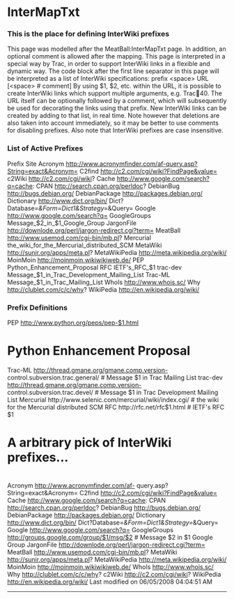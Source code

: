 # InterMapTxt

### This is the place for defining InterWiki prefixes
This page was modelled after the ​MeatBall:InterMapTxt page. In addition, an
optional comment is allowed after the mapping.
This page is interpreted in a special way by Trac, in order to support
InterWiki links in a flexible and dynamic way.
The code block after the first line separator in this page will be interpreted
as a list of InterWiki specifications:
prefix <space\> URL [<space\> # comment]
By using $1, $2, etc. within the URL, it is possible to create InterWiki links
which support multiple arguments, e.g. Trac:ticket:40. The URL itself can be
optionally followed by a comment, which will subsequently be used for
decorating the links using that prefix.
New InterWiki links can be created by adding to that list, in real time. Note
however that deletions are also taken into account immediately, so it may be
better to use comments for disabling prefixes.
Also note that InterWiki prefixes are case insensitive.

### List of Active Prefixes
Prefix        Site
Acronym       http://www.acronymfinder.com/af-query.asp?String=exact&Acronym=
C2find        http://c2.com/cgi/wiki?FindPage&value=
c2Wiki        http://c2.com/cgi/wiki?
Cache         http://www.google.com/search?q=cache:
CPAN          http://search.cpan.org/perldoc?
DebianBug     http://bugs.debian.org/
DebianPackage http://packages.debian.org/
Dictionary    http://www.dict.org/bin/
              Dict?Database=*&Form=Dict1&Strategy=*&Query=
Google        http://www.google.com/search?q=
GoogleGroups  Message_$2_in_$1_Google_Group
JargonFile    http://downlode.org/perl/jargon-redirect.cgi?term=
MeatBall      http://www.usemod.com/cgi-bin/mb.pl?
Mercurial     the_wiki_for_the_Mercurial_distributed_SCM
MetaWiki      http://sunir.org/apps/meta.pl?
MetaWikiPedia http://meta.wikipedia.org/wiki/
MoinMoin      http://moinmoin.wikiwikiweb.de/
PEP           Python_Enhancement_Proposal
RFC           IETF's_RFC_$1
trac-dev      Message_$1_in_Trac_Development_Mailing_List
Trac-ML       Message_$1_in_Trac_Mailing_List
WhoIs         http://www.whois.sc/
Why           http://clublet.com/c/c/why?
WikiPedia     http://en.wikipedia.org/wiki/

### Prefix Definitions
PEP     http://www.python.org/peps/pep-$1.html

# Python Enhancement Proposal
Trac-ML  http://thread.gmane.org/gmane.comp.version-
control.subversion.trac.general/ # Message $1 in Trac Mailing List
trac-dev http://thread.gmane.org/gmane.comp.version-
control.subversion.trac.devel/   # Message $1 in Trac Development Mailing List
Mercurial http://www.selenic.com/mercurial/wiki/index.cgi/ # the wiki for the
Mercurial distributed SCM
RFC       http://rfc.net/rfc$1.html # IETF's RFC $1
#
# A arbitrary pick of InterWiki prefixes...
#
Acronym          http://www.acronymfinder.com/af-
query.asp?String=exact&Acronym=
C2find           http://c2.com/cgi/wiki?FindPage&value=
Cache            http://www.google.com/search?q=cache:
CPAN             http://search.cpan.org/perldoc?
DebianBug        http://bugs.debian.org/
DebianPackage    http://packages.debian.org/
Dictionary       http://www.dict.org/bin/
Dict?Database=*&Form=Dict1&Strategy=*&Query=
Google           http://www.google.com/search?q=
GoogleGroups     http://groups.google.com/group/$1/msg/$2        # Message $2
in $1 Google Group
JargonFile       http://downlode.org/perl/jargon-redirect.cgi?term=
MeatBall         http://www.usemod.com/cgi-bin/mb.pl?
MetaWiki         http://sunir.org/apps/meta.pl?
MetaWikiPedia    http://meta.wikipedia.org/wiki/
MoinMoin         http://moinmoin.wikiwikiweb.de/
WhoIs            http://www.whois.sc/
Why              http://clublet.com/c/c/why?
c2Wiki             http://c2.com/cgi/wiki?
WikiPedia        http://en.wikipedia.org/wiki/
Last modified on 06/05/2008 04:04:51 AM

---
